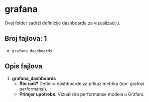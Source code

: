 # grafana

Ovaj folder sadrži definicije dashboarda za vizualizaciju.

## Broj fajlova: 1
- `grafana_dashboards`

## Opis fajlova

1. **grafana_dashboards**  
   - **Što radi?** Definira dashboarde za prikaz metrika (npr. grafovi performansi).  
   - **Primjer upotrebe**: Vizualizira performanse modela u Grafani.
